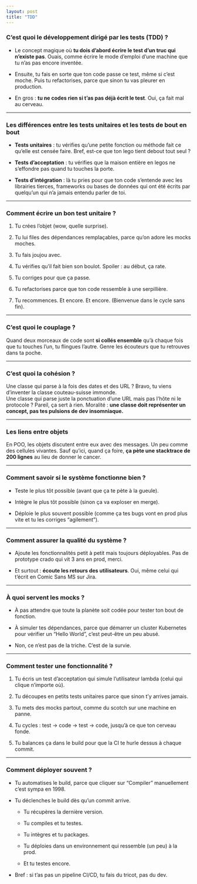 ```yaml
---
layout: post
title: "TDD"
---
```


### C’est quoi le développement dirigé par les tests (TDD) ?

- Le concept magique où **tu dois d’abord écrire le test d’un truc qui n’existe pas**. Ouais, comme écrire le mode d’emploi d’une machine que tu n’as pas encore inventée.

- Ensuite, tu fais en sorte que ton code passe ce test, même si c’est moche. Puis tu refactorises, parce que sinon tu vas pleurer en production.

- En gros : **tu ne codes rien si t’as pas déjà écrit le test**. Oui, ça fait mal au cerveau.


---

### Les différences entre les tests unitaires et les tests de bout en bout

- **Tests unitaires** : tu vérifies qu’une petite fonction ou méthode fait ce qu’elle est censée faire. Bref, est-ce que ton lego tient debout tout seul ?

- **Tests d’acceptation** : tu vérifies que la maison entière en legos ne s’effondre pas quand tu touches la porte.

- **Tests d’intégration** : là tu pries pour que ton code s’entende avec les librairies tierces, frameworks ou bases de données qui ont été écrits par quelqu’un qui n’a jamais entendu parler de toi.


---

### Comment écrire un bon test unitaire ?

1. Tu crées l’objet (wow, quelle surprise).

2. Tu lui files des dépendances remplaçables, parce qu’on adore les mocks moches.

3. Tu fais joujou avec.

4. Tu vérifies qu’il fait bien son boulot. Spoiler : au début, ça rate.

5. Tu corriges pour que ça passe.

6. Tu refactorises parce que ton code ressemble à une serpillière.

7. Tu recommences. Et encore. Et encore. (Bienvenue dans le cycle sans fin).


---

### C’est quoi le couplage ?

Quand deux morceaux de code sont **si collés ensemble** qu’à chaque fois que tu touches l’un, tu flingues l’autre. Genre les écouteurs que tu retrouves dans ta poche.

---

### C’est quoi la cohésion ?

Une classe qui parse à la fois des dates et des URL ? Bravo, tu viens d’inventer la classe couteau-suisse immonde.  
Une classe qui parse juste la ponctuation d’une URL mais pas l’hôte ni le protocole ? Pareil, ça sert à rien. Moralité : **une classe doit représenter un concept, pas tes pulsions de dev insomniaque.**

---

### Les liens entre objets

En POO, les objets discutent entre eux avec des messages. Un peu comme des cellules vivantes. Sauf qu’ici, quand ça foire, **ça pète une stacktrace de 200 lignes** au lieu de donner le cancer.

---

### Comment savoir si le système fonctionne bien ?

- Teste le plus tôt possible (avant que ça te pète à la gueule).

- Intègre le plus tôt possible (sinon ça va exploser en merge).

- Déploie le plus souvent possible (comme ça tes bugs vont en prod plus vite et tu les corriges “agilement”).


---

### Comment assurer la qualité du système ?

- Ajoute les fonctionnalités petit à petit mais toujours déployables. Pas de prototype crado qui vit 3 ans en prod, merci.

- Et surtout : **écoute les retours des utilisateurs**. Oui, même celui qui t’écrit en Comic Sans MS sur Jira.


---

### À quoi servent les mocks ?

- À pas attendre que toute la planète soit codée pour tester ton bout de fonction.

- À simuler tes dépendances, parce que démarrer un cluster Kubernetes pour vérifier un “Hello World”, c’est peut-être un peu abusé.

- Non, ce n’est pas de la triche. C’est de la survie.


---

### Comment tester une fonctionnalité ?

1. Tu écris un test d’acceptation qui simule l’utilisateur lambda (celui qui clique n’importe où).

2. Tu découpes en petits tests unitaires parce que sinon t’y arrives jamais.

3. Tu mets des mocks partout, comme du scotch sur une machine en panne.

4. Tu cycles : test → code → test → code, jusqu’à ce que ton cerveau fonde.

5. Tu balances ça dans le build pour que la CI te hurle dessus à chaque commit.


---

### Comment déployer souvent ?

- Tu automatises le build, parce que cliquer sur “Compiler” manuellement c’est sympa en 1998.

- Tu déclenches le build dès qu’un commit arrive.

    - Tu récupères la dernière version.

    - Tu compiles et tu testes.

    - Tu intègres et tu packages.

    - Tu déploies dans un environnement qui ressemble (un peu) à la prod.

    - Et tu testes encore.

- Bref : si t’as pas un pipeline CI/CD, tu fais du tricot, pas du dev.